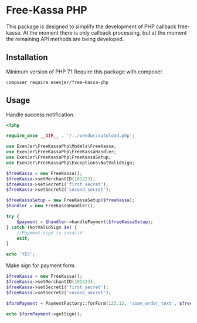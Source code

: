 # Free-Kassa PHP
This package is designed to simplify the development of PHP callback free-kassa. At the moment there is only callback processing, but at the moment the remaining API methods are being developed.

## Installation
Minimum version of PHP 7.1 Require this package with composer.

```
composer require exenjer/free-kassa-php
```

## Usage
Handle success notification.

```php
<?php

require_once __DIR__ . '/../vendor/autoload.php';

use ExenJer\FreeKassaPhp\Models\FreeKassa;
use ExenJer\FreeKassaPhp\FreeKassaHandler;
use ExenJer\FreeKassaPhp\FreeKassaSetup;
use ExenJer\FreeKassaPhp\Exceptions\NotValidSign;

$freeKassa = new FreeKassa();
$freeKassa->setMerchantID(101223);
$freeKassa->setSecret1('first_secret');
$freeKassa->setSecret2('second_secret');

$freeKassaSetup = new FreeKassaSetup($freeKassa);
$handler = new FreeKassaHandler();

try {
    $payment = $handler->handlePayment($freeKassaSetup);
} catch (NotValidSign $e) {
    //Payment sign is invalid
    exit;
}

echo 'YES';
```

Make sign for payment form.

```php
$freeKassa = new FreeKassa();
$freeKassa->setMerchantID(101223);
$freeKassa->setSecret1('first_secret');
$freeKassa->setSecret2('second_secret');

$formPayment = PaymentFactory::forForm(123.12, 'some_order_text', $freeKassa);

echo $formPayment->getSign();
```
